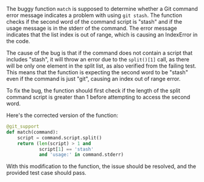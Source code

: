 The buggy function `match` is supposed to determine whether a Git command error message indicates a problem with using `git stash`. The function checks if the second word of the command script is "stash" and if the usage message is in the stderr of the command. The error message indicates that the list index is out of range, which is causing an IndexError in the code.

The cause of the bug is that if the command does not contain a script that includes "stash", it will throw an error due to the `split()[1]` call, as there will be only one element in the split list, as also verified from the failing test. This means that the function is expecting the second word to be "stash" even if the command is just "git", causing an index out of range error.

To fix the bug, the function should first check if the length of the split command script is greater than 1 before attempting to access the second word.

Here's the corrected version of the function:

```python
@git_support
def match(command):
    script = command.script.split()
    return (len(script) > 1 and
            script[1] == 'stash'
            and 'usage:' in command.stderr)
```

With this modification to the function, the issue should be resolved, and the provided test case should pass.